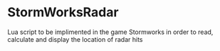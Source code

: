 # StormWorksRadar
Lua script to be implimented in the game Stormworks in order to read, calculate and display the location of radar hits
